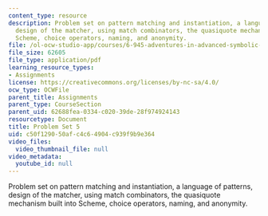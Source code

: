 ```yaml
---
content_type: resource
description: Problem set on pattern matching and instantiation, a language of patterns,
  design of the matcher, using match combinators, the quasiquote mechanism built into
  Scheme, choice operators, naming, and anonymity.
file: /ol-ocw-studio-app/courses/6-945-adventures-in-advanced-symbolic-programming-spring-2009/c50f129050afc4c64904c939f9b9e364_MIT6_945s09_assn05.pdf
file_size: 62605
file_type: application/pdf
learning_resource_types:
- Assignments
license: https://creativecommons.org/licenses/by-nc-sa/4.0/
ocw_type: OCWFile
parent_title: Assignments
parent_type: CourseSection
parent_uid: 62688fea-0334-c020-39de-28f974924143
resourcetype: Document
title: Problem Set 5
uid: c50f1290-50af-c4c6-4904-c939f9b9e364
video_files:
  video_thumbnail_file: null
video_metadata:
  youtube_id: null
---
```

Problem set on pattern matching and instantiation, a language of patterns, design of the matcher, using match combinators, the quasiquote mechanism built into Scheme, choice operators, naming, and anonymity.